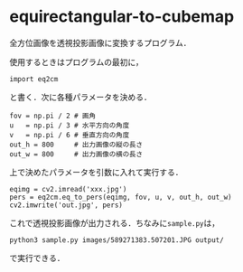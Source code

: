 # equirectangular-to-cubemap

全方位画像を透視投影画像に変換するプログラム．

使用するときはプログラムの最初に，

```
import eq2cm
```

と書く．次に各種パラメータを決める．

```
fov = np.pi / 2 # 画角
u   = np.pi / 3 # 水平方向の角度
v   = np.pi / 6 # 垂直方向の角度
out_h = 800     # 出力画像の縦の長さ
out_w = 800     # 出力画像の横の長さ
```

上で決めたパラメータを引数に入れて実行する．

```
eqimg = cv2.imread('xxx.jpg')
pers = eq2cm.eq_to_pers(eqimg, fov, u, v, out_h, out_w)
cv2.imwrite('out.jpg', pers)
```

これで透視投影画像が出力される．ちなみに`sample.py`は，

```
python3 sample.py images/589271383.507201.JPG output/
```

で実行できる．
